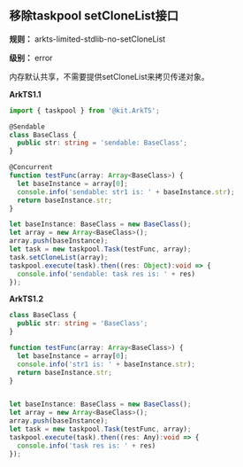 ## 移除taskpool setCloneList接口

**规则：** arkts-limited-stdlib-no-setCloneList

**级别：** error

内存默认共享，不需要提供setCloneList来拷贝传递对象。

**ArkTS1.1**
```typescript
import { taskpool } from '@kit.ArkTS';

@Sendable
class BaseClass {
  public str: string = 'sendable: BaseClass';
}

@Concurrent
function testFunc(array: Array<BaseClass>) {
  let baseInstance = array[0];
  console.info('sendable: str1 is: ' + baseInstance.str);
  return baseInstance.str;
}

let baseInstance: BaseClass = new BaseClass();
let array = new Array<BaseClass>();
array.push(baseInstance);
let task = new taskpool.Task(testFunc, array);
task.setCloneList(array);
taskpool.execute(task).then((res: Object):void => {
  console.info('sendable: task res is: ' + res)
});
```

**ArkTS1.2**
```typescript
class BaseClass {
  public str: string = 'BaseClass';
}

function testFunc(array: Array<BaseClass>) {
  let baseInstance = array[0];
  console.info('str1 is: ' + baseInstance.str);
  return baseInstance.str;
}


let baseInstance: BaseClass = new BaseClass();
let array = new Array<BaseClass>();
array.push(baseInstance);
let task = new taskpool.Task(testFunc, array);
taskpool.execute(task).then((res: Any):void => {
  console.info('task res is: ' + res)
});
```
